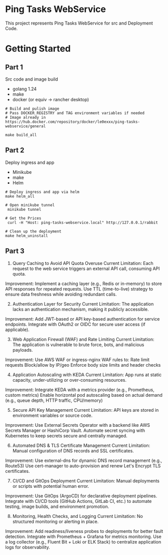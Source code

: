 # Ping Tasks WebService

This project represents Ping Tasks WebService for src and Deployment Code.

# Getting Started

## Part 1 
Src code and image build

- golang 1.24
- make
- docker (or equiv -> rancher desktop)

```shell
# Build and pulish image
# Pass DOCKER_REGISTRY and TAG environment variables if needed
# Image already in https://hub.docker.com/repository/docker/le0exxx/ping-tasks-webservice/general

make build_all
```

## Part 2
Deploy ingress and app

- Minikube
- make
- Helm

```shell
# Deploy ingress and app via helm
make helm_all
```

```shell
# Open minikube tunnel
 minikube tunnel
```

```shell
# Get the Prices
 curl -H "Host: ping-tasks-webservice.local" http://127.0.0.1/rabbit
```

```shell
# Clean up the deployment
make helm_uninstall
```

## Part 3
1. Query Caching to Avoid API Quota Overuse
Current Limitation: Each request to the web service triggers an external API call, consuming API quota.

Improvement:
Implement a caching layer (e.g., Redis or in-memory) to store API responses for repeated requests.
Use TTL (time-to-live) strategy to ensure data freshness while avoiding redundant calls.

2. Authentication Layer for Security
Current Limitation: The application lacks an authentication mechanism, making it publicly accessible.

Improvement:
Add JWT-based or API key-based authentication for service endpoints.
Integrate with OAuth2 or OIDC for secure user access (if applicable).

3. Web Application Firewall (WAF) and Rate Limiting
Current Limitation: The application is vulnerable to brute force, bots, and malicious payloads.

Improvement:
Use AWS WAF or ingress-nginx WAF rules to:
Rate limit requests
Block/allow by IP/geo
Enforce body size limits and header checks

4. Application Autoscaling with KEDA
Current Limitation: App runs at static capacity, under-utilizing or over-consuming resources.

Improvement:
Integrate KEDA with a metrics provider (e.g., Prometheus, custom metrics)
Enable horizontal pod autoscaling based on actual demand (e.g., queue depth, HTTP traffic, CPU/memory)

5. Secure API Key Management
Current Limitation: API keys are stored in environment variables or source code.

Improvement:
Use External Secrets Operator with a backend like AWS Secrets Manager or HashiCorp Vault.
Automate secret syncing with Kubernetes to keep secrets secure and centrally managed.

6. Automated DNS & TLS Certificate Management
Current Limitation: Manual configuration of DNS records and SSL certificates.

Improvement:
Use external-dns for dynamic DNS record management (e.g., Route53)
Use cert-manager to auto-provision and renew Let's Encrypt TLS certificates.

7. CI/CD and GitOps Deployment
Current Limitation: Manual deployments or scripts with potential human error.

Improvement:
Use GitOps (ArgoCD) for declarative deployment pipelines.
Integrate with CI/CD tools (GitHub Actions, GitLab CI, etc.) to automate testing, image builds, and environment promotion.

8. Monitoring, Health Checks, and Logging
Current Limitation: No structured monitoring or alerting in place.

Improvement:
Add readiness/liveness probes to deployments for better fault detection.
Integrate with Prometheus + Grafana for metrics monitoring.
Use a log collector (e.g., Fluent Bit + Loki or ELK Stack) to centralize application logs for observability.
